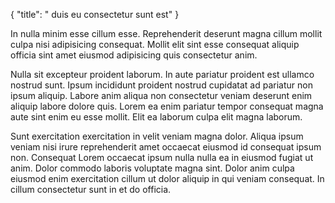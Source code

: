 {
  "title": " duis eu consectetur sunt est"
}

In nulla minim esse cillum esse. Reprehenderit deserunt magna cillum mollit culpa nisi adipisicing consequat. Mollit elit sint esse consequat aliquip officia sint amet eiusmod adipisicing quis consectetur anim.

Nulla sit excepteur proident laborum. In aute pariatur proident est ullamco nostrud sunt. Ipsum incididunt proident nostrud cupidatat ad pariatur non ipsum aliquip. Labore anim aliqua non consectetur veniam deserunt enim aliquip labore dolore quis. Lorem ea enim pariatur tempor consequat magna aute sint enim eu esse mollit. Elit ea laborum culpa elit magna laborum.

Sunt exercitation exercitation in velit veniam magna dolor. Aliqua ipsum veniam nisi irure reprehenderit amet occaecat eiusmod id consequat ipsum non. Consequat Lorem occaecat ipsum nulla nulla ea in eiusmod fugiat ut anim. Dolor commodo laboris voluptate magna sint. Dolor anim culpa eiusmod enim exercitation cillum ut dolor aliquip in qui veniam consequat. In cillum consectetur sunt in et do officia.